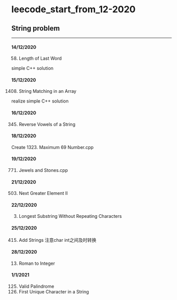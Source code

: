 # leecode_start_from_12-2020


## String problem

---------------------------------------------------------

#### 14/12/2020
58. Length of Last Word

simple C++ solution

#### 15/12/2020
1408. String Matching in an Array

realize simple C++ solution

#### 16/12/2020

345. Reverse Vowels of a String


#### 18/12/2020


Create 1323. Maximum 69 Number.cpp




#### 19/12/2020

771. Jewels and Stones.cpp


#### 21/12/2020

503. Next Greater Element II

#### 22/12/2020

3. Longest Substring Without Repeating Characters


#### 25/12/2020

415. Add Strings
注意char int之间及时转换


#### 28/12/2020


13. Roman to Integer


#### 1/1/2021

125. Valid Palindrome
387. First Unique Character in a String




